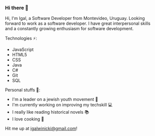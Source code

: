 ### Hi there 👋

Hi, I'm Igal, a Software Developer from Montevideo, Uruguay. Looking forward to work as a software developer. I have great interpersonal skills and a constantly growing enthusiasm for software development. 

Technologies ⚡:
- JavaScript
- HTML5
- CSS
- Java
- C#
- Git
- SQL

Personal stuffs 🤔:
- I'm a leader on a jewish youth movement 👯
- I'm currently working on improving my techskill 💻
- I really like reading historical novels 📚
- I love cooking 🥑

Hit me up at igalwinicki@gmail.com!
<!--
**igalwini/igalwini** is a ✨ _special_ ✨ repository because its `README.md` (this file) appears on your GitHub profile.

Here are some ideas to get you started:

- 🔭 I’m currently working on ...
- 🌱 I’m currently learning ...
- 👯 I’m looking to collaborate on ...
- 🤔 I’m looking for help with ...
- 💬 Ask me about ...
- 📫 How to reach me: ...
- 😄 Pronouns: ...
- ⚡ Fun fact: ...
-->
